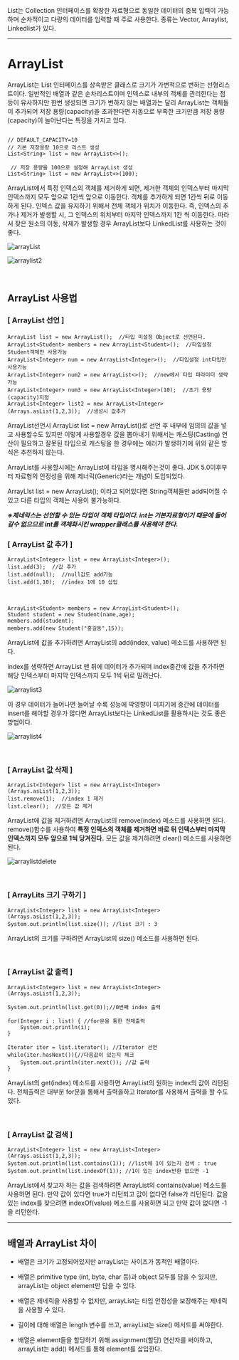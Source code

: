 List는 Collection 인터페이스를 확장한 자료형으로 동일한 데이터의 중복 입력이 가능하며 순차적이고 다량의 데이터를 입력할 때 주로 사용한다. 종류는 Vector, Arraylist, Linkedlist가 있다.

---

# ArrayList 

ArrayList는 List 인터페이스를 상속받은 클래스로 크기가 가변적으로 변하는 선형리스트이다. 
일반적인 배열과 같은 순차리스트이며 인덱스로 내부의 객체를 관리한다는 점 등이 유사하지만 한번 생성되면 크기가 변하지 않는 배열과는 달리 ArrayList는 객체들이 추가되어 저장 용량(capacity)을 초과한다면 자동으로 부족한 크기만큼 저장 용량(capacity)이 늘어난다는 특징을 가지고 있다.

```

// DEFAULT_CAPACITY=10 
// 기본 저장용량 10으로 리스트 생성 
List<String> list = new ArrayList<>();

 // 저장 용량을 100으로 설정해 ArrayList 생성 
List<String> list = new ArrayList<>(100);
```

ArrayList에서 특정 인덱스의 객체를 제거하게 되면, 제거한 객체의 인덱스부터 마지막 인덱스까지 모두 앞으로 1칸씩 앞으로 이동한다. 객체를 추가하게 되면 1칸씩 뒤로 이동하게 된다. 인덱스 값을 유지하기 위해서 전체 객체가 위치가 이동한다.
즉, 인덱스의 추가나 제거가 발생할 시, 그 인덱스의 위치부터 마지막 인덱스까지 1칸 씩 이동한다.
따라서 잦은 원소의 이동, 삭제가 발생할 경우 ArrayList보다 LinkedList를 사용하는 것이 좋다.

![arrayList](https://blog.kakaocdn.net/dn/qp1KU/btqEiLKhVVi/h1IfW46J1Ks7nu1DBvgUmk/img.png)

![arraylist2](https://blog.kakaocdn.net/dn/bpnfNy/btqD4yYYpRm/oJyzShR4aaqvFfz6Ol1YD0/img.jpg)

<br>

## ArrayList 사용법

### [ ArrayList 선언 ]
```
ArrayList list = new ArrayList();  //타입 미설정 Object로 선언된다.
ArrayList<Student> members = new ArrayList<Student>();  //타입설정 Student객체만 사용가능
ArrayList<Integer> num = new ArrayList<Integer>();  //타입설정 int타입만 사용가능
ArrayList<Integer> num2 = new ArrayList<>();  //new에서 타입 파라미터 생략가능
ArrayList<Integer> num3 = new ArrayList<Integer>(10);  //초기 용량(capacity)지정
ArrayList<Integer> list2 = new ArrayList<Integer>(Arrays.asList(1,2,3));  //생성시 값추가
```

ArrayList선언시 ArrayList list = new ArrayList()로 선언 후 내부에 임의의 값을 넣고 사용할수도 있지만 이렇게 사용할경우 값을 뽑아내기 위해서는 캐스팅(Casting) 연산이 필요하고 잘못된 타입으로 캐스팅을 한 경우에는 에러가 발생하기에 위와 같은 방식은 추천하지 않는다.

ArrayList를 사용할시에는 ArrayList에 타입을 명시해주는것이 좋다. JDK 5.0이후부터 자료형의 안정성을 위해 제너릭(Generic)라는 개념이 도입되었다. 

ArrayLIst<String> list = new ArrayList<String>(); 이라고 되어있다면 String객체들만 add되어질 수 있고 다른 타입의 객체는 사용이 불가능하다.

***※제네릭스는 선언할 수 있는 타입이 객체 타입이다. int는 기본자료형이기 때문에 들어갈수 없으므로 int를 객체화시킨 wrapper클래스를 사용해야 한다.***
<br>

### [ ArrayList 값 추가 ]
```
ArrayList<Integer> list = new ArrayList<Integer>();
list.add(3);  //값 추가
list.add(null);  //null값도 add가능
list.add(1,10);  //index 1에 10 삽입
```
<br>

```
ArrayList<Student> members = new ArrayList<Student>();
Student student = new Student(name,age);
members.add(student);
members.add(new Student("홍길동",15));
```
ArrayList에 값을 추가하려면 ArrayList의 add(index, value) 메소드를 사용하면 된다. 

index를 생략하면 ArrayList 맨 뒤에 데이터가 추가되며 index중간에 값을 추가하면 해당 인덱스부터 마지막 인덱스까지 모두 1씩 뒤로 밀려난다. 

![arraylist3](https://blog.kakaocdn.net/dn/bd9xgH/btqEiM3wKkP/k6YlzEPE3414PzuO1zse00/img.png)

이 경우 데이터가 늘어나면 늘어날 수록 성능에 악영향이 미치기에 중간에 데이터를 insert를 해야할 경우가 많다면 ArrayList보다는 LinkedList를 활용하시는 것도 좋은 방법이다.

![arraylist4](https://blog.kakaocdn.net/dn/lNXb3/btqNH0rE6R7/evmk6mbIYSDFS6YEyDHpek/img.png)

<br>

### [ ArrayList 값 삭제 ]
```
ArrayList<Integer> list = new ArrayList<Integer>(Arrays.asList(1,2,3));
list.remove(1);  //index 1 제거
list.clear();  //모든 값 제거
```

ArrayList에 값을 제거하려면 ArrayList의 remove(index) 메소드를 사용하면 된다. remove()함수를 사용하여 **특정 인덱스의 객체를 제거하면 바로 뒤 인덱스부터 마지막 인덱스까지 모두 앞으로 1씩 당겨진다.** 
모든 값을 제거하려면 clear() 메소드를 사용하면 된다.

![arraylistdelete](https://blog.kakaocdn.net/dn/BnPnb/btqNJvEIuVp/AveRJgGkdykzqqLqfS6DP1/img.png)

<br>

### [ ArrayLits 크기 구하기 ]
```
ArrayList<Integer> list = new ArrayList<Integer>(Arrays.asList(1,2,3));
System.out.println(list.size()); //list 크기 : 3
```
ArrayList의 크기를 구하려면 ArrayList의 size() 메소드를 사용하면 된다.

<br>

### [ ArrayList 값 출력 ]
```
ArrayList<Integer> list = new ArrayList<Integer>(Arrays.asList(1,2,3));

System.out.println(list.get(0));//0번째 index 출력
		
for(Integer i : list) { //for문을 통한 전체출력
    System.out.println(i);
}

Iterator iter = list.iterator(); //Iterator 선언 
while(iter.hasNext()){//다음값이 있는지 체크
    System.out.println(iter.next()); //값 출력
}
```

ArrayList의 get(index) 메소드를 사용하면 ArrayList의 원하는 index의 값이 리턴된다. 
전체출력은 대부분 for문을 통해서 출력을하고 Iterator를 사용해서 출력을 할 수도 있다.

<br>

### [ ArrayList 값 검색 ]

```
ArrayList<Integer> list = new ArrayList<Integer>(Arrays.asList(1,2,3));
System.out.println(list.contains(1)); //list에 1이 있는지 검색 : true
System.out.println(list.indexOf(1)); //1이 있는 index반환 없으면 -1
```
ArrayList에서 찾고자 하는 값을 검색하려면 ArrayList의 contains(value) 메소드를 사용하면 된다. 
만약 값이 있다면 true가 리턴되고 값이 없다면 false가 리턴된다. 값을 있는 index를 찾으려면 indexOf(value) 메소드를 사용하면 되고 만약 값이 없다면 -1을 리턴한다.

---

## 배열과 ArrayList 차이

-  배열은 크기가 고정되어있지만 arrayList는 사이즈가 동적인 배열이다.

-  배열은 primitive type (int, byte, char 등)과 object 모두를 담을 수 있지만, arrayList는 object element만 담을 수 있다.

-  배열은 제네릭을 사용할 수 없지만, arrayList는 타입 안정성을 보장해주는 제네릭을 사용할 수 있다.

-  길이에 대해 배열은 length 변수를 쓰고, arrayList는 size() 메서드를 써야한다.

-  배열은 element들을 할당하기 위해 assignment(할당) 연산자를 써야하고, arrayList는 add() 메서드를 통해 element를 삽입한다.
